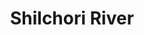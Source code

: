 ---
title: "Shilchori River"
title_bn: "শিলছড়ি নদী"
description: "It’s a tributary of Karnafuli river. Starting from northern area of Sitapahar Uttolvongo, it fall into Karnafuli river near Shilchori Bazar. Its length is 1.3 km."
---